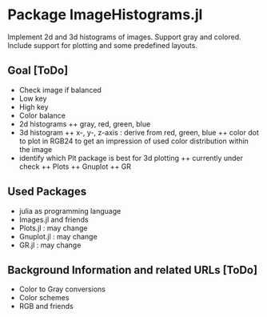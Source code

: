 # Package ImageHistograms.jl
Implement 2d and 3d histograms of images. Support gray and colored. Include support for plotting and some predefined layouts.

## Goal [ToDo]
+ Check image if balanced
+ Low key
+ High key
+ Color balance
+ 2d histograms
++ gray, red, green, blue
+ 3d histogram
++ x-, y-, z-axis : derive from red, green, blue
++ color dot to plot in RGB24 to get an impression of used color distribution within the image
+ identify which Plt package is best for 3d plotting
++ currently under check
++ Plots
++ Gnuplot
++ GR

## Used Packages
+ julia as programming language
+ Images.jl and friends
+ Plots.jl : may change
+ Gnuplot.jl : may change
+ GR.jl : may change

## Background Information and related URLs [ToDo]
+ Color to Gray conversions
+ Color schemes
+ RGB and friends
